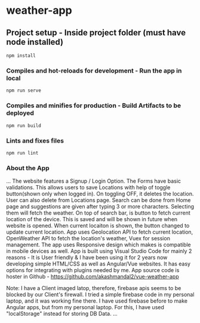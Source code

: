# weather-app

## Project setup - Inside project folder (must have node installed)
```
npm install
```

### Compiles and hot-reloads for development - Run the app in local
```
npm run serve
```

### Compiles and minifies for production - Build Artifacts to be deployed
```
npm run build
```

### Lints and fixes files
```
npm run lint
```

### About the App
...
The website features a Signup / Login Option.
The Forms have basic validations. This allows users to save Locations with help of toggle button(shown only when logged in).
On toggling OFF, it deletes the location.
User can also delete from Locations page.
Search can be done from Home page and suggestions are given after typing 3 or more characters.
Selecting them will fetch the weather.
On top of search bar, is button to fetch current location of the device.
This is saved and will be shown in future when website is opened.
When current locaiton is shown, the button changed to update current location.
App uses Geolocation API to fetch current location, OpenWeather API to fetch the location's weather, Vuex for session management.
The app uses Responsive design which makes is compatible in mobile devices as well.
App is built using Visual Studio Code for mainly 2 reasons - It is User friendly & I have been using it for 2 years now developing simple HTML/CSS as well as Angular/Vue websites. It has easy options for integrating with plugins needed by me.
App source code is hoster in Github - https://github.com/akashmandal2/vue-weather-app


Note: I have a Client imaged latop, therefore, firebase apis seems to be blocked by our Client's firewall. I tried a simple firebase code in my personal laptop, and it was working fine there. I have used firebase before to make Angular apps, but from my personal laptop. 
For this, I have used "localStorage" instead for storing DB Data.
...
